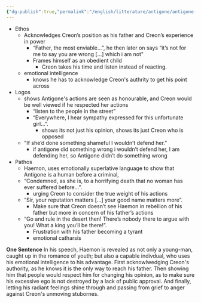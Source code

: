 ```yaml
---
{"dg-publish":true,"permalink":"/english/litterature/antigone/antigone-language-audit/haemon-language-audit/"}
---
```


- Ethos
	- Acknowledges Creon’s position as his father and Creon’s experience in power
		- “Father, the most enviable…”, he then later on says “it’s not for me to say you are wrong [...] which i am not"
		- Frames himself as an obedient child
			- Creon takes his time and listen instead of reacting. 
	- emotional intelligence
		- knows he has to acknowledge Creon's authrity to get his point across
- Logos
	- shows Antigone's actions are seen as honourable, and Creon would be well viewed if he respected her actions
		- “listen to the people in the street” 
		- “Everywhere, I hear sympathy expressed for this unfortunate girl…”. 
			- shows its not just his opinion, shows its just Creon who is opposed
	- "If she’d done something shameful I wouldn’t defend her.”
		- if antigone did something wrong i wouldn’t defend her, I am defending her, so Antigone didn’t do something wrong
- Pathos
	- Haemon, uses emotionally superlative language to show that Antigone is a human before a criminal,
	- “Condemned, as she is, to a horrifying death that no woman has ever suffered before…”. 
		- urging Creon to consider the true weight of his actions
	- “Sir, your reputation matters [...] your good name matters more”. 
		- Make sure that Creon doesn’t see Haemon in rebellion of his father but more in concern of his father’s actions 
	- “Go and rule in the desert then! There’s nobody there to argue with you! What a king you’ll be there!”. 
		- Frustration with his father becoming a tyrant
		- emotional catharsis

**One Sentence**
In his speech, Haemon is revealed as not only a young-man, caught up in the romance of youth; but also a capable indivdual, who uses his emotional intelligence to his advantage. First acknowlwedging Creon's authority, as he knows it is the only way to reach his father. Then showing him that people would respect him for changing his opinion, as to make sure his excessive ego is not destroyed by a lack of public approval. And finally, letting his radiant feelings shine through and passing from grief to anger against Creon's unmoving stubornes.